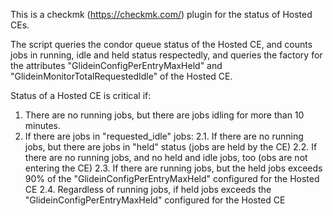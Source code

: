 This is a checkmk (https://checkmk.com/) plugin for the status of Hosted CEs.

The script queries the condor queue status of the Hosted CE, and counts jobs in running, idle and held status respectedly, and queries the factory for the attributes "GlideinConfigPerEntryMaxHeld" and "GlideinMonitorTotalRequestedIdle" of the Hosted CE.

Status of a Hosted CE is critical if:
1. There are no running jobs, but there are jobs idling for more than 10 minutes.
2. If there are jobs in "requested_idle" jobs:
  2.1. If there are no running jobs, but there are jobs in "held" status (jobs are held by the CE)
  2.2. If there are no running jobs, and no held and idle jobs, too (obs are not entering the CE)
  2.3. If there are running jobs, but the held jobs exceeds 90% of the "GlideinConfigPerEntryMaxHeld" configured for the Hosted CE
  2.4. Regardless of running jobs, if held jobs exceeds the "GlideinConfigPerEntryMaxHeld" configured for the Hosted CE
